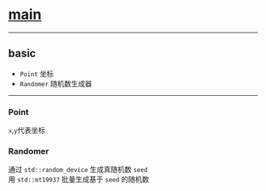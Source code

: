 # [main](./main.md)

---

## basic

- `Point` 坐标
- `Randomer` 随机数生成器

---

### Point

`x`,`y`代表坐标

### Randomer

通过 `std::random_device` 生成真随机数 `seed`  
用 `std::mt19937` 批量生成基于 `seed` 的随机数  
